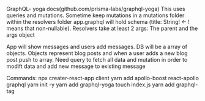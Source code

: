GraphQL- yoga docs(github.com/prisma-labs/graphql-yoga)
This uses queries and mutations.
Sometime keep mutations in a mutations folder within the resolvers folder
app.graphql will hold schema (title: String! <- ! means that non-nullable).
Resolvers take at least 2 args: The parent and the args object

App will show messages and users add messages. DB will be a array of objects. Objects represent blog posts and when a user adds a new blog post push to array. Need query to fetch all data and mutation in order to modift data and add new message to existing message

Commands:
npx creater-react-app client
yarn add apollo-boost react-apollo graphql
yarn init -y
yarn add graphql-yoga
touch index.js
yarn add graphql-tag
